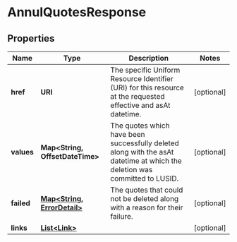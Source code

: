 

# AnnulQuotesResponse


## Properties

Name | Type | Description | Notes
------------ | ------------- | ------------- | -------------
**href** | **URI** | The specific Uniform Resource Identifier (URI) for this resource at the requested effective and asAt datetime. |  [optional]
**values** | **Map&lt;String, OffsetDateTime&gt;** | The quotes which have been successfully deleted along with the asAt datetime at which the deletion was committed to LUSID. |  [optional]
**failed** | [**Map&lt;String, ErrorDetail&gt;**](ErrorDetail.md) | The quotes that could not be deleted along with a reason for their failure. |  [optional]
**links** | [**List&lt;Link&gt;**](Link.md) |  |  [optional]



